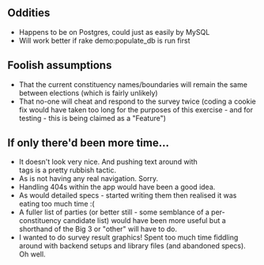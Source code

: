 ## Oddities

* Happens to be on Postgres, could just as easily by MySQL
* Will work better if rake demo:populate_db is run first

## Foolish assumptions

* That the current constituency names/boundaries will remain the same between elections (which is fairly unlikely)
* That no-one will cheat and respond to the survey twice (coding a cookie fix would have taken too long for the purposes of this exercise - and for testing - this is being claimed as a "Feature")

## If only there'd been more time...

* It doesn't look very nice. And pushing text around with <br> tags is a pretty rubbish tactic.
* As is not having any real navigation. Sorry.
* Handling 404s within the app would have been a good idea.
* As would detailed specs - started writing them then realised it was eating too much time :(
* A fuller list of parties (or better still - some semblance of a per-constituency candidate list) would have been more useful but a shorthand of the Big 3 or "other" will have to do.
* I wanted to do survey result graphics! Spent too much time fiddling around with backend setups and library files (and abandoned specs). Oh well.

